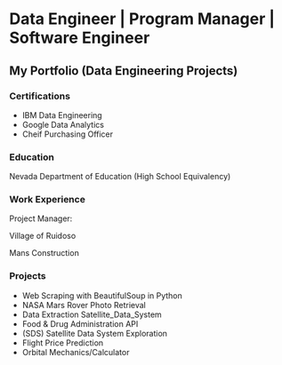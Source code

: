# Data Engineer | Program Manager | Software Engineer
## My Portfolio (Data Engineering Projects)

### Certifications 
- IBM Data Engineering 
- Google Data Analytics
- Cheif Purchasing Officer 

### Education
Nevada Department of Education (High School Equivalency)

### Work Experience 
Project Manager:

Village of Ruidoso

Mans Construction
  
### Projects 
- Web Scraping with BeautifulSoup in Python
- NASA Mars Rover Photo Retrieval
- Data Extraction Satellite_Data_System
- Food & Drug Administration API
- (SDS) Satellite Data System Exploration
- Flight Price Prediction
- Orbital Mechanics/Calculator

